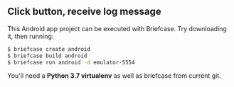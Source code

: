 ## Click button, receive log message

This Android app project can be executed with Briefcase. Try downloading it,
then running:

```bash
$ briefcase create android
$ briefcase build android
$ briefcase run android -d emulator-5554
```

You'll need a **Python 3.7 virtualenv** as well as briefcase from current git.
